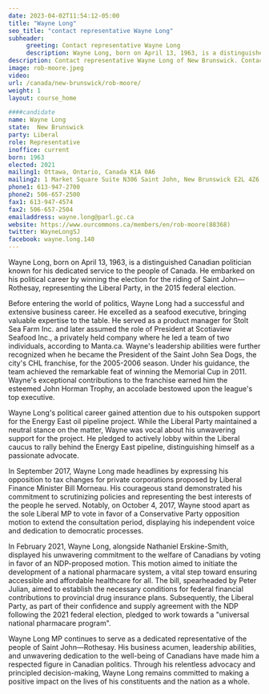 ```yaml
---
date: 2023-04-02T11:54:12-05:00
title: "Wayne Long"
seo_title: "contact representative Wayne Long"
subheader:
     greeting: Contact representative Wayne Long
     description: Wayne Long, born on April 13, 1963, is a distinguished Canadian politician known for his dedicated service to the people of Canada. He embarked on his political career by winning the election for the riding of Saint John—Rothesay, representing the Liberal Party, in the 2015 federal election.
description: Contact representative Wayne Long of New Brunswick. Contact information for Wayne Long includes email address, phone number, and mailing address.
image: rob-moore.jpeg
video:
url: /canada/new-brunswick/rob-moore/
weight: 1
layout: course_home

####candidate
name: Wayne Long
state:	New Brunswick
party: Liberal
role: Representative
inoffice: current
born: 1963
elected: 2021
mailing1: Ottawa, Ontario, Canada K1A 0A6
mailing2: 1 Market Square Suite N306 Saint John, New Brunswick E2L 4Z6
phone1: 613-947-2700
phone2: 506-657-2500
fax1: 613-947-4574
fax2: 506-657-2504
emailaddress: wayne.long@parl.gc.ca
website: https://www.ourcommons.ca/members/en/rob-moore(88368)
twitter: WayneLongSJ
facebook: wayne.long.140
---
```


Wayne Long, born on April 13, 1963, is a distinguished Canadian politician known for his dedicated service to the people of Canada. He embarked on his political career by winning the election for the riding of Saint John—Rothesay, representing the Liberal Party, in the 2015 federal election.

Before entering the world of politics, Wayne Long had a successful and extensive business career. He excelled as a seafood executive, bringing valuable expertise to the table. He served as a product manager for Stolt Sea Farm Inc. and later assumed the role of President at Scotiaview Seafood Inc., a privately held company where he led a team of two individuals, according to Manta.ca. Wayne's leadership abilities were further recognized when he became the President of the Saint John Sea Dogs, the city's CHL franchise, for the 2005-2006 season. Under his guidance, the team achieved the remarkable feat of winning the Memorial Cup in 2011. Wayne's exceptional contributions to the franchise earned him the esteemed John Horman Trophy, an accolade bestowed upon the league's top executive.

Wayne Long's political career gained attention due to his outspoken support for the Energy East oil pipeline project. While the Liberal Party maintained a neutral stance on the matter, Wayne was vocal about his unwavering support for the project. He pledged to actively lobby within the Liberal caucus to rally behind the Energy East pipeline, distinguishing himself as a passionate advocate.

In September 2017, Wayne Long made headlines by expressing his opposition to tax changes for private corporations proposed by Liberal Finance Minister Bill Morneau. His courageous stand demonstrated his commitment to scrutinizing policies and representing the best interests of the people he served. Notably, on October 4, 2017, Wayne stood apart as the sole Liberal MP to vote in favor of a Conservative Party opposition motion to extend the consultation period, displaying his independent voice and dedication to democratic processes.

In February 2021, Wayne Long, alongside Nathaniel Erskine-Smith, displayed his unwavering commitment to the welfare of Canadians by voting in favor of an NDP-proposed motion. This motion aimed to initiate the development of a national pharmacare system, a vital step toward ensuring accessible and affordable healthcare for all. The bill, spearheaded by Peter Julian, aimed to establish the necessary conditions for federal financial contributions to provincial drug insurance plans. Subsequently, the Liberal Party, as part of their confidence and supply agreement with the NDP following the 2021 federal election, pledged to work towards a "universal national pharmacare program".

Wayne Long MP continues to serve as a dedicated representative of the people of Saint John—Rothesay. His business acumen, leadership abilities, and unwavering dedication to the well-being of Canadians have made him a respected figure in Canadian politics. Through his relentless advocacy and principled decision-making, Wayne Long remains committed to making a positive impact on the lives of his constituents and the nation as a whole.
